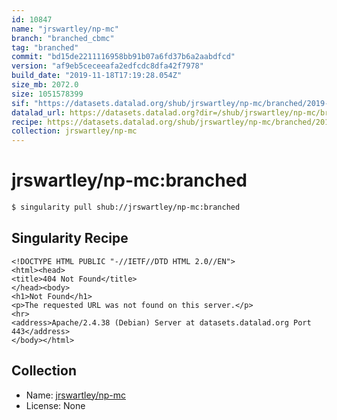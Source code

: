 ```yaml
---
id: 10847
name: "jrswartley/np-mc"
branch: "branched_cbmc"
tag: "branched"
commit: "bd15de2211116958bb91b07a6fd37b6a2aabdfcd"
version: "af9eb5ceceeafa2edfcdc8dfa42f7978"
build_date: "2019-11-18T17:19:28.054Z"
size_mb: 2072.0
size: 1051578399
sif: "https://datasets.datalad.org/shub/jrswartley/np-mc/branched/2019-11-18-bd15de22-af9eb5ce/af9eb5ceceeafa2edfcdc8dfa42f7978.sif"
datalad_url: https://datasets.datalad.org?dir=/shub/jrswartley/np-mc/branched/2019-11-18-bd15de22-af9eb5ce/
recipe: https://datasets.datalad.org/shub/jrswartley/np-mc/branched/2019-11-18-bd15de22-af9eb5ce/Singularity
collection: jrswartley/np-mc
---
```


# jrswartley/np-mc:branched

```bash
$ singularity pull shub://jrswartley/np-mc:branched
```

## Singularity Recipe

```singularity
<!DOCTYPE HTML PUBLIC "-//IETF//DTD HTML 2.0//EN">
<html><head>
<title>404 Not Found</title>
</head><body>
<h1>Not Found</h1>
<p>The requested URL was not found on this server.</p>
<hr>
<address>Apache/2.4.38 (Debian) Server at datasets.datalad.org Port 443</address>
</body></html>
```

## Collection

 - Name: [jrswartley/np-mc](https://github.com/jrswartley/np-mc)
 - License: None

